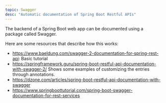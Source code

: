 ```yaml
---
topic: Swagger
desc: "Automatic documentation of Spring Boot Restful APIs"
---
```


The backend of a Spring Boot web app can be documented using a package called Swagger.

Here are some resources that describe how this works:

* <https://www.baeldung.com/swagger-2-documentation-for-spring-rest-api>: Basic tutorial
* <https://springframework.guru/spring-boot-restful-api-documentation-with-swagger-2/>  Shows some examples of customizing the entries through annotations.
* <https://dzone.com/articles/spring-boot-restful-api-documentation-with-swagger> 
* <https://www.springboottutorial.com/spring-boot-swagger-documentation-for-rest-services>
